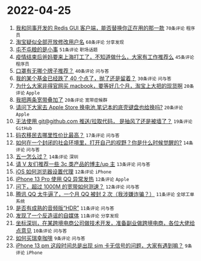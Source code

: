 # 2022-04-25

1. [我和同事开发的 Redis GUI 客户端，能否替换你正在用的那一款](https://www.v2ex.com/t/849043) `70条评论` `程序员`
1. [淘宝疑似全部开放修改用户名](https://www.v2ex.com/t/849042) `68条评论` `分享发现`
1. [屯不屯粮的是小事](https://www.v2ex.com/t/849044) `51条评论` `职场话题`
1. [疫情结束后爸妈要来上海打工了，不知道做什么，大家有工作推荐么](https://www.v2ex.com/t/849092) `45条评论` `程序员`
1. [口罩有无哪个牌子推荐？](https://www.v2ex.com/t/849041) `40条评论` `问与答`
1. [我的某个基金已经跌了 40 个点了，抛了还是留着？](https://www.v2ex.com/t/849073) `30条评论` `问与答`
1. [为什么大家非得官网买 macbook，要等好几个月，淘宝上大把的现货啊](https://www.v2ex.com/t/849072) `20条评论` `Apple`
1. [我把两条宽带叠加了](https://www.v2ex.com/t/849062) `20条评论` `宽带症候群`
1. [请问下大家去 Apple Store 换电池,笔记本的底壳键盘也给换吗?](https://www.v2ex.com/t/849049) `20条评论` `Apple`
1. [无法使用 git@github.com 推送/拉取代码， 是抽风了还是被墙了？](https://www.v2ex.com/t/849046) `19条评论` `GitHub`
1. [码农移民去哪里性价比最高？](https://www.v2ex.com/t/849085) `17条评论` `问与答`
1. [如何在一个封闭的社会环境里，打开自己的视野？你是什么时候觉醒的?](https://www.v2ex.com/t/849129) `14条评论` `问与答`
1. [五一怎么过？](https://www.v2ex.com/t/849091) `14条评论` `深圳`
1. [请 V 友们推荐一些 3c 类产品的博主/up 主](https://www.v2ex.com/t/849054) `13条评论` `问与答`
1. [iOS 如何浏览器设置代理](https://www.v2ex.com/t/849120) `12条评论` `iPhone`
1. [iPhone 13 Pro 使用 QQ 异常发热](https://www.v2ex.com/t/849117) `12条评论` `Apple`
1. [问下，超过 1000M 的宽带如何测速？](https://www.v2ex.com/t/849051) `12条评论` `问与答`
1. [腾讯 QQ 太牛逼了，一个月 QQ 被封 2 次（我涉嫌诈骗？）](https://www.v2ex.com/t/849079) `11条评论` `全球工单系统`
1. [是否有成熟的音频版“HDR”](https://www.v2ex.com/t/849069) `11条评论` `问与答`
1. [发现了一个反造谣的自媒体](https://www.v2ex.com/t/849052) `11条评论` `分享发现`
1. [坐标深圳，在某跨境电商公司做技术开发，准备副业做跨境电商，各位大佬给点意见](https://www.v2ex.com/t/849109) `10条评论` `问与答`
1. [如何买瑞幸咖啡](https://www.v2ex.com/t/849114) `9条评论` `问与答`
1. [iPhone 13 pm 这段时间总是出现 sim 卡无信号的问题，大家有遇到嘛？](https://www.v2ex.com/t/849099) `9条评论` `iPhone`
